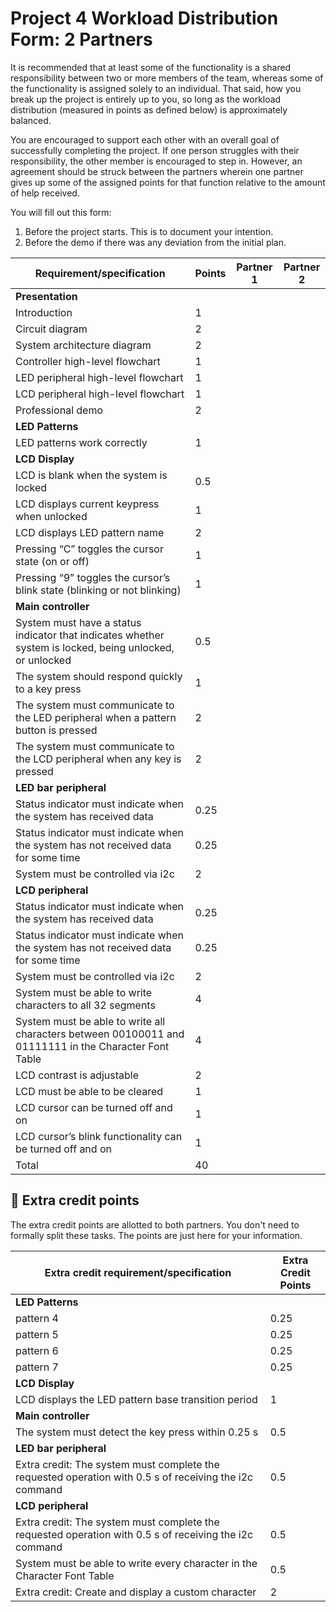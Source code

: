 # Project 4 Workload Distribution Form: 2 Partners

It is recommended that at least some of the functionality is a shared responsibility between two or more members of the team, whereas some of the functionality is assigned solely to an individual. That said, how you break up the project is entirely up to you, so long as the workload distribution (measured in points as defined below) is approximately balanced.

You are encouraged to support each other with an overall goal of successfully completing the project. If one person struggles with their responsibility, the other member is encouraged to step in. However, an agreement should be struck between the partners wherein one partner gives up some of the assigned points for that function relative to the amount of help received.  

You will fill out this form:
1. Before the project starts. This is to document your intention. 
2. Before the demo if there was any deviation from the initial plan.

| Requirement/specification                                                                                | Points | Partner 1 | Partner 2 |
|----------------------------------------------------------------------------------------------------------|--------|-----------|-----------|
| **Presentation**                                                                                         |        |           |           |
| Introduction                                                                                             | 1      |           |           |
| Circuit diagram                                                                                          | 2      |           |           |
| System architecture diagram                                                                              | 2      |           |           |
| Controller high-level flowchart                                                                          | 1      |           |           |
| LED peripheral high-level flowchart                                                                      | 1      |           |           |
| LCD peripheral high-level flowchart                                                                      | 1      |           |           |
| Professional demo                                                                                        | 2      |           |           |
| **LED Patterns**                                                                                         |        |           |           |
| LED patterns work correctly                                                                              | 1      |           |           |
| **LCD Display**                                                                                          |        |           |           |
| LCD is blank when the system is locked                                                                   | 0.5    |           |           |
| LCD displays current keypress when unlocked                                                              | 1      |           |           |
| LCD displays  LED pattern name                                                                           | 2      |           |           |
| Pressing “C” toggles the cursor state (on or off)                                                        | 1      |           |           |
| Pressing “9” toggles the cursor’s blink state (blinking or not blinking)                                 | 1      |           |           |
| **Main controller**                                                                                      |        |           |           |
| System must have a status indicator that indicates whether system is locked, being unlocked, or unlocked | 0.5    |           |           |
| The system should respond quickly to a key press                                                         | 1      |           |           |
| The system must communicate to the LED peripheral when a pattern button is pressed                       | 2      |           |           |
| The system must communicate to the LCD peripheral when any key is pressed                                | 2      |           |           |
| **LED bar peripheral**                                                                                   |        |           |           |
| Status indicator must indicate when the system has received data                                         | 0.25   |           |           |
| Status indicator must indicate when the system has not received data for some time                       | 0.25   |           |           |
| System must be controlled via i2c                                                                        | 2      |           |           |
| **LCD peripheral**                                                                                       |        |           |           |
| Status indicator must indicate when the system has received data                                         | 0.25   |           |           |
| Status indicator must indicate when the system has not received data for some time                       | 0.25   |           |           |
| System must be controlled via i2c                                                                        | 2      |           |           |
| System must be able to write characters to all 32 segments                                               | 4      |           |           |
| System must be able to write all characters between 00100011 and 01111111 in the Character Font Table    | 4      |           |           |
| LCD contrast is adjustable                                                                               | 2      |           |           |
| LCD must be able to be cleared                                                                           | 1      |           |           |
| LCD cursor can be turned off and on                                                                      | 1      |           |           |
| LCD cursor’s blink functionality can be turned off and on                                                | 1      |           |           |
| Total                                                                                                    | 40     |           |           |


## 🚀 Extra credit points
The extra credit points are allotted to both partners. You don't need to formally split these tasks. The points are just here for your information.

| Extra credit requirement/specification                                                                   | Extra Credit Points |
|----------------------------------------------------------------------------------------------------------|---------------------|
| **LED Patterns**                                                                                         |                     |
| pattern 4                                                                                                | 0.25                |
| pattern 5                                                                                                | 0.25                |
| pattern 6                                                                                                | 0.25                |
| pattern 7                                                                                                | 0.25                |
| **LCD Display**                                                                                          |                     |
| LCD displays the LED pattern base transition period                                                      | 1                   |
| **Main controller**                                                                                      |                     |
| The system must detect the key press within 0.25 s                                                       | 0.5                 |
| **LED bar peripheral**                                                                                   |                     |
| Extra credit: The system must complete the requested operation with 0.5 s of receiving the i2c command   | 0.5                 |
| **LCD peripheral**                                                                                       |                     |
| Extra credit: The system must complete the requested operation with 0.5 s of receiving the i2c command   | 0.5                 |
| System must be able to write every character in the Character Font Table                                 | 0.5                 |
| Extra credit: Create and display a custom character                                                      | 2                   |